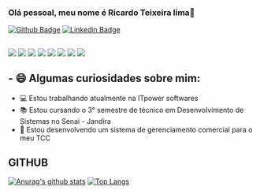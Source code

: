 ### Olá pessoal, meu nome é Ricardo Teixeira lima👋

[![Github Badge](https://img.shields.io/badge/-Github-000?style=flat-square&logo=Github&logoColor=white&link=https://github.com/pedroHen14)](https://github.com/Ricardo4466)
[![Linkedin Badge](https://img.shields.io/badge/-LinkedIn-blue?style=flat-square&logo=Linkedin&logoColor=white&link=https://www.linkedin.com/in/Ricardoteixeiralima/)](https://www.linkedin.com/in/Ricardoteixeiralima/)

##
![](https://img.shields.io/badge/‎-Linux-E95420?logo=linux&logoColor=white&style=plastic)
![](https://img.shields.io/badge/‎-JavaScript-F7DF1E?logo=javascript&logoColor=white&style=plastic)
![](https://img.shields.io/badge/‎-HTML-CC342D?logo=html5&logoColor=white&style=plastic)
![](https://img.shields.io/badge/‎-CSS-1572B6?logo=css3&logoColor=white&style=plastic)
![](https://img.shields.io/badge/‎-NodeJS-339933?logo=Node.js&logoColor=white&style=plastic)
![](https://img.shields.io/badge/%E2%80%8E-ReactJS-61DAFB?logo=React&logoColor=white&style=plastic)
![](https://img.shields.io/badge/‎-Git-F05032?logo=git&logoColor=white&style=plastic)
![](https://img.shields.io/badge/‎-VS%20Code-007ACC?logo=visual-studio-code&logoColor=white&style=plastic)

## - 😄 Algumas curiosidades sobre mim: 

- 💻 Estou trabalhando atualmente na ITpower softwares
- 📚 Estou cursando o 3° semestre de técnico em Desenvolvimento de Sistemas no Senai - Jandira
- 🚀 Estou desenvolvendo um sistema de gerenciamento comercial para o meu TCC

## GITHUB
[![Anurag's github stats](https://github-readme-stats.vercel.app/api?username=Ricardo4466&hide=issues&show_icons=true&title_color=61dafb&text_color=FFFFFF&icon_color=61dafb&bg_color=20232a)](https://github.com/anuraghazra/github-readme-stats)
[![Top Langs](https://github-readme-stats.vercel.app/api/top-langs/?username=pedroHen14&layout=compact&title_color=61dafb&text_color=FFFFFF&icon_color=61dafb&bg_color=20232a)](https://github.com/anuraghazra/github-readme-stats)
